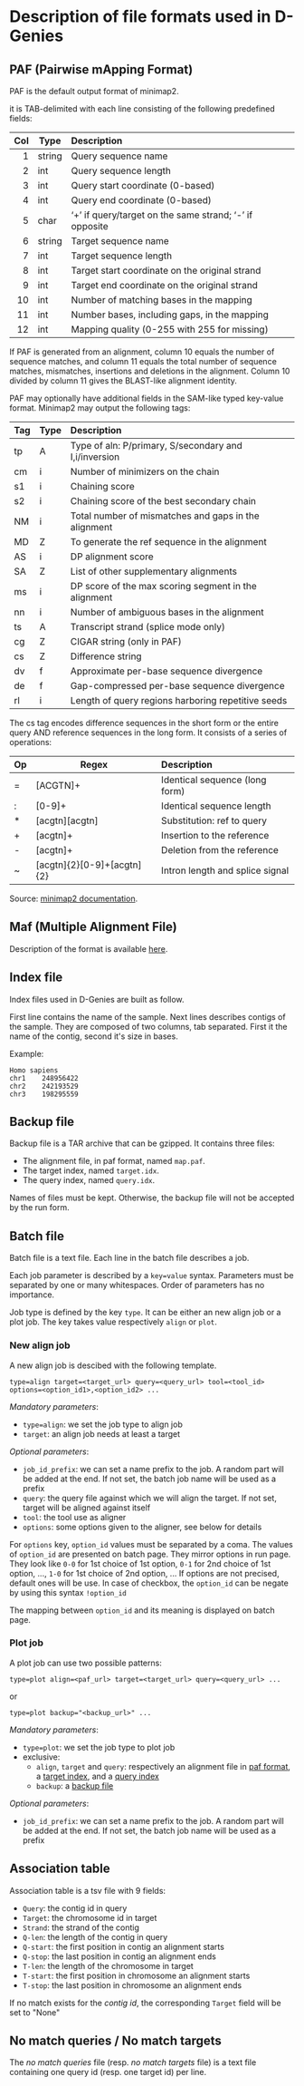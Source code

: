 # Description of file formats used in D-Genies

## PAF (Pairwise mApping Format)

PAF is the default output format of minimap2.

it is TAB-delimited with each line consisting of the following predefined fields:

Col | Type   |Description
---:| ------ |:-------------------------------------------------------
1   | string | Query sequence name
2   | int    | Query sequence length
3   | int    | Query start coordinate (0-based)
4   | int    | Query end coordinate (0-based)
5   | char   | ‘+’ if query/target on the same strand; ‘-’ if opposite
6   | string | Target sequence name
7   | int    | Target sequence length
8   | int    | Target start coordinate on the original strand
9   | int    | Target end coordinate on the original strand
10  | int    | Number of matching bases in the mapping
11  | int    | Number bases, including gaps, in the mapping
12  | int    | Mapping quality (0-255 with 255 for missing)

If PAF is generated from an alignment, column 10 equals the number of sequence
matches, and column 11 equals the total number of sequence matches, mismatches, insertions and deletions in the alignment.
Column 10 divided by column 11 gives the BLAST-like alignment identity.

PAF may optionally have additional fields in the SAM-like typed key-value format. Minimap2 may output the following tags:

Tag | Type | Description
--- | ---- |:-----------------------------------------------------
tp  | A    | Type of aln: P/primary, S/secondary and I,i/inversion
cm  | i    | Number of minimizers on the chain
s1  | i    | Chaining score
s2  | i    | Chaining score of the best secondary chain
NM  | i    | Total number of mismatches and gaps in the alignment
MD  | Z    | To generate the ref sequence in the alignment
AS  | i    | DP alignment score
SA  | Z    | List of other supplementary alignments
ms  | i    | DP score of the max scoring segment in the alignment
nn  | i    | Number of ambiguous bases in the alignment
ts  | A    | Transcript strand (splice mode only)
cg  | Z    | CIGAR string (only in PAF)
cs  | Z    | Difference string
dv  | f    | Approximate per-base sequence divergence
de  | f    | Gap-compressed per-base sequence divergence
rl  | i    | Length of query regions harboring repetitive seeds

The cs tag encodes difference sequences in the short form or the entire query AND reference sequences in the long form. It consists of a series of operations:

Op  | Regex                      | Description
--- | -------------------------- |:-------------------------------
=   | [ACGTN]+                   | Identical sequence (long form)
:   | [0-9]+                     | Identical sequence length
*   | [acgtn][acgtn]             | Substitution: ref to query
+   | [acgtn]+                   | Insertion to the reference
-   | [acgtn]+                   | Deletion from the reference
~   | [acgtn]{2}[0-9]+[acgtn]{2} | Intron length and splice signal

Source: [minimap2 documentation](https://lh3.github.io/minimap2/minimap2.html).

## Maf (Multiple Alignment File)

Description of the format is available [here](http://www.bx.psu.edu/~dcking/man/maf.xhtml).

## Index file

Index files used in D-Genies are built as follow.

First line contains the name of the sample. Next lines describes contigs of the sample. They are composed of two columns, tab separated. First it the name of the contig, second it's size in bases.

Example:

    Homo sapiens  
    chr1    248956422  
    chr2    242193529  
    chr3    198295559

## Backup file

Backup file is a TAR archive that can be gzipped. It contains three files:

* The alignment file, in paf format, named `map.paf`.
* The target index, named `target.idx`.
* The query index, named `query.idx`.

Names of files must be kept. Otherwise, the backup file will not be accepted by the run form.

## Batch file

Batch file is a text file. Each line in the batch file describes a job.

Each job parameter is described by a `key=value` syntax. Parameters must be separated by one or many whitespaces. Order of parameters has no importance.

Job type is defined by the key `type`. It can be either an new align job or a plot job. The key takes value respectively `align` or `plot`.

### New align job

A new align job is descibed with the following template.

    type=align target=<target_url> query=<query_url> tool=<tool_id> options=<option_id1>,<option_id2> ...

*Mandatory parameters*:

- `type=align`: we set the job type to align job
- `target`: an align job needs at least a target

*Optional parameters*:

- `job_id_prefix`: we can set a name prefix to the job. A random part will be added at the end. If not set, the batch job name will be used as a prefix
- `query`: the query file against which we will align the target. If not set, target will be aligned against itself
- `tool`: the tool use as aligner
- `options`: some options given to the aligner, see below for details

For `options` key, `option_id` values must be separated by a coma. The values of `option_id` are presented on batch page. They mirror options in run page. They look like `0-0` for 1st choice of 1st option, `0-1` for 2nd choice of 1st option, ..., `1-0` for 1st choice of 2nd option, ... If options are not precised, default ones will be use. In case of checkbox, the `option_id` can be negate by using this syntax `!option_id`

The mapping between `option_id` and its meaning is displayed on batch page.

### Plot job

A plot job can use two possible patterns:

    type=plot align=<paf_url> target=<target_url> query=<query_url> ...

or

    type=plot backup="<backup_url>" ...

*Mandatory parameters*:

- `type=plot`: we set the job type to plot job
- exclusive:
    - `align`, `target` and `query`: respectively an alignment file in [paf format](paf-pairwise-mapping-format), a [target index](#index-file), and a [query index](#index-file)
    - `backup`: a [backup file](#backup-file) 

*Optional parameters*:

- `job_id_prefix`: we can set a name prefix to the job. A random part will be added at the end. If not set, the batch job name will be used as a prefix

## Association table

Association table is a tsv file with 9 fields:

* `Query`: the contig id in query
* `Target`: the chromosome id in target
* `Strand`: the strand of the contig
* `Q-len`: the length of the contig in query 
* `Q-start`: the first position in contig an alignment starts
* `Q-stop`: the last position in contig an alignment ends
* `T-len`: the length of the chromosome in target
* `T-start`: the first position in chromosome an alignment starts
* `T-stop`: the last position in chromosome an alignment ends

If no match exists for the *contig id*, the corresponding `Target` field will be set to "None"

## No match queries / No match targets

The *no match queries* file (resp. *no match targets* file) is a text file containing one query id (resp. one target id) per line.